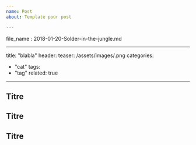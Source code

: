 ```yaml
---
name: Post
about: Template pour post

---
```


file_name : 2018-01-20-Solder-in-the-jungle.md


---
title: "blabla"
header:
  teaser: /assets/images/.png
categories:
  - "cat"
tags:
  - "tag"
related: true

--- 

## Titre

## Titre

## Titre
